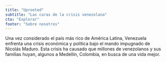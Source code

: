 ```yaml
---
title: "Uprooted"
subtitle: "Las caras de la crisis venezolana"
cta: "Explorar"
footer: "Sobre nosotros"
---
```


Una vez considerado el país más rico de América Latina, Venezuela enfrenta una crisis económica y política bajo el mando impugnado de Nicolás Maduro. Esta crisis ha causado que millones de venezolanos y sus familias huyan, algunos a Medellín, Colombia, en busca de una vida mejor.